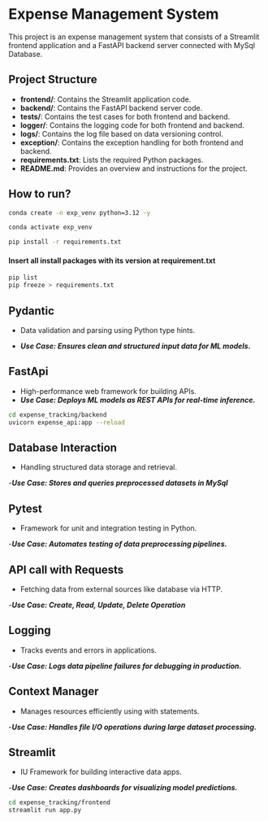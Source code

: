 # Expense Management System

This project is an expense management system that consists of a Streamlit frontend application and a FastAPI backend server connected with MySql Database.

## Project Structure

- **frontend/**: Contains the Streamlit application code.
- **backend/**: Contains the FastAPI backend server code.
- **tests/**: Contains the test cases for both frontend and backend.
- **logger/**: Contains the logging code for both frontend and backend.
- **logs/**: Contains the log file based on data versioning control.
- **exception/**: Contains the exception handling for both frontend and backend.
- **requirements.txt**: Lists the required Python packages.
- **README.md**: Provides an overview and instructions for the project.


## How to run?
```bash
conda create -n exp_venv python=3.12 -y
```
```bash
conda activate exp_venv
```

```bash
pip install -r requirements.txt
```

#### Insert all install packages with its version at requirement.txt

```bash
pip list
pip freeze > requirements.txt
```


## Pydantic
- Data validation and parsing using Python type hints.

- ***Use Case: Ensures clean and structured input data for ML models.***

## FastApi
- High-performance web framework for building APIs.
- ***Use Case: Deploys ML models as REST APIs for real-time inference.***

```bash
cd expense_tracking/backend
uvicorn expense_api:app --reload
```
## Database Interaction
- Handling structured data storage and retrieval.

-***Use Case: Stores and queries preprocessed datasets in MySql***

## Pytest
- Framework for unit and integration testing in Python.

-***Use Case: Automates testing of data preprocessing pipelines.***

## API call with Requests
- Fetching data from external sources like database via HTTP.

-***Use Case: Create, Read, Update, Delete Operation***

## Logging
- Tracks events and errors in applications.

-***Use Case: Logs data pipeline failures for debugging in production.***

## Context Manager
- Manages resources efficiently using with statements.

-***Use Case: Handles file I/O operations during large dataset processing.***


## Streamlit
- IU Framework for building interactive data apps.

-***Use Case: Creates dashboards for visualizing model predictions.***

```bash
cd expense_tracking/frontend
streamlit run app.py
```

